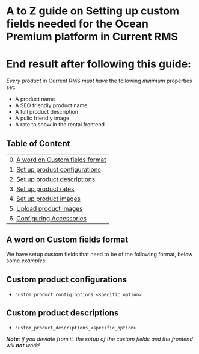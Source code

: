 # A to Z guide on Setting up custom fields needed for the Ocean Premium platform in Current RMS


# End result after following this guide:

*Every product* in Current RMS *must have* the following *minimum* properties set:

- A product name
- A SEO friendly product name
- A full product description
- A pulic friendly image
- A rate to show in the rental frontend



## Table of Content

|                                                                              |
|------------------------------------------------------------------------------|
| 0. [A word on Custom fields format](#markdown-header-a-word-on-custom-fields-format)|
| 1. [Set up product configurations](Set%20up%20product%20configurations)|
| 2. [Set up product descriptions](Product%20descriptions)|
| 3. [Set up product rates](Product%20rates)|
| 4. [Set up product images](Product%20images)|
| 5. [Upload product images](Product%20images#markdown-header-upload-product-images)|
| 6. [Configuring Accessories](Configuring%20accessories)|

## A word on Custom fields format

We have setup custom fields that need to be of the following format, below some _examples_:

## Custom product configurations

- `custom_product_config_options_<specific_option>`

## Custom product descriptions

- `custom_product_descriptions_<specific_option>`

***Note***: _if you deviate from it, the setup of the custom fields and the frontend will ***not*** work!_